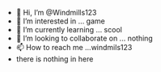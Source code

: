 - 👋 Hi, I’m @Windmills123
- 👀 I’m interested in ... game
- 🌱 I’m currently learning ... scool
- 💞️ I’m looking to collaborate on ... nothing
- 📫 How to reach me ...windmils123
- there is nothing in here
<!---
Windmills123/Windmills123 is a ✨ special ✨ repository because its `README.md` (this file) appears on your GitHub profile.
You can click the Preview link to take a look at your changes.
--->
